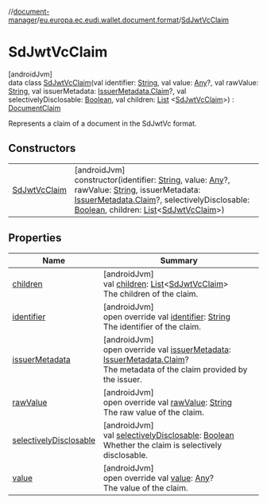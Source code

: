 //[document-manager](../../../index.md)/[eu.europa.ec.eudi.wallet.document.format](../index.md)/[SdJwtVcClaim](index.md)

# SdJwtVcClaim

[androidJvm]\
data class [SdJwtVcClaim](index.md)(val
identifier: [String](https://kotlinlang.org/api/latest/jvm/stdlib/kotlin-stdlib/kotlin/-string/index.html),
val
value: [Any](https://kotlinlang.org/api/latest/jvm/stdlib/kotlin-stdlib/kotlin/-any/index.html)?,
val
rawValue: [String](https://kotlinlang.org/api/latest/jvm/stdlib/kotlin-stdlib/kotlin/-string/index.html),
val
issuerMetadata: [IssuerMetadata.Claim](../../eu.europa.ec.eudi.wallet.document.metadata/-issuer-metadata/-claim/index.md)?,
val
selectivelyDisclosable: [Boolean](https://kotlinlang.org/api/latest/jvm/stdlib/kotlin-stdlib/kotlin/-boolean/index.html),
val
children: [List](https://kotlinlang.org/api/latest/jvm/stdlib/kotlin-stdlib/kotlin.collections/-list/index.html)
&lt;[SdJwtVcClaim](index.md)&gt;) : [DocumentClaim](../-document-claim/index.md)

Represents a claim of a document in the SdJwtVc format.

## Constructors

|                                     |                                                                                                                                                                                                                                                                                                                                                                                                                                                                                                                                                                                                                                                                                                                                                             |
|-------------------------------------|-------------------------------------------------------------------------------------------------------------------------------------------------------------------------------------------------------------------------------------------------------------------------------------------------------------------------------------------------------------------------------------------------------------------------------------------------------------------------------------------------------------------------------------------------------------------------------------------------------------------------------------------------------------------------------------------------------------------------------------------------------------|
| [SdJwtVcClaim](-sd-jwt-vc-claim.md) | [androidJvm]<br>constructor(identifier: [String](https://kotlinlang.org/api/latest/jvm/stdlib/kotlin-stdlib/kotlin/-string/index.html), value: [Any](https://kotlinlang.org/api/latest/jvm/stdlib/kotlin-stdlib/kotlin/-any/index.html)?, rawValue: [String](https://kotlinlang.org/api/latest/jvm/stdlib/kotlin-stdlib/kotlin/-string/index.html), issuerMetadata: [IssuerMetadata.Claim](../../eu.europa.ec.eudi.wallet.document.metadata/-issuer-metadata/-claim/index.md)?, selectivelyDisclosable: [Boolean](https://kotlinlang.org/api/latest/jvm/stdlib/kotlin-stdlib/kotlin/-boolean/index.html), children: [List](https://kotlinlang.org/api/latest/jvm/stdlib/kotlin-stdlib/kotlin.collections/-list/index.html)&lt;[SdJwtVcClaim](index.md)&gt;) |

## Properties

| Name                                                 | Summary                                                                                                                                                                                                                                 |
|------------------------------------------------------|-----------------------------------------------------------------------------------------------------------------------------------------------------------------------------------------------------------------------------------------|
| [children](children.md)                              | [androidJvm]<br>val [children](children.md): [List](https://kotlinlang.org/api/latest/jvm/stdlib/kotlin-stdlib/kotlin.collections/-list/index.html)&lt;[SdJwtVcClaim](index.md)&gt;<br>The children of the claim.                       |
| [identifier](identifier.md)                          | [androidJvm]<br>open override val [identifier](identifier.md): [String](https://kotlinlang.org/api/latest/jvm/stdlib/kotlin-stdlib/kotlin/-string/index.html)<br>The identifier of the claim.                                           |
| [issuerMetadata](issuer-metadata.md)                 | [androidJvm]<br>open override val [issuerMetadata](issuer-metadata.md): [IssuerMetadata.Claim](../../eu.europa.ec.eudi.wallet.document.metadata/-issuer-metadata/-claim/index.md)?<br>The metadata of the claim provided by the issuer. |
| [rawValue](raw-value.md)                             | [androidJvm]<br>open override val [rawValue](raw-value.md): [String](https://kotlinlang.org/api/latest/jvm/stdlib/kotlin-stdlib/kotlin/-string/index.html)<br>The raw value of the claim.                                               |
| [selectivelyDisclosable](selectively-disclosable.md) | [androidJvm]<br>val [selectivelyDisclosable](selectively-disclosable.md): [Boolean](https://kotlinlang.org/api/latest/jvm/stdlib/kotlin-stdlib/kotlin/-boolean/index.html)<br>Whether the claim is selectively disclosable.             |
| [value](value.md)                                    | [androidJvm]<br>open override val [value](value.md): [Any](https://kotlinlang.org/api/latest/jvm/stdlib/kotlin-stdlib/kotlin/-any/index.html)?<br>The value of the claim.                                                               |
